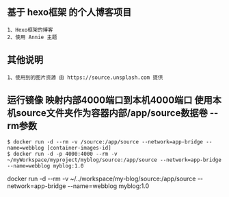 ## 基于 hexo框架 的个人博客项目
```
1、Hexo框架的博客
2、使用 Annie 主题
```

## 其他说明
```
1、使用到的图片资源 由 https://source.unsplash.com 提供
```

## 运行镜像 映射内部4000端口到本机4000端口 使用本机source文件夹作为容器内部/app/source数据卷 --rm参数
```
$ docker run -d --rm -v /source:/app/source --network=app-bridge --name=webblog [container-images-id]
$ docker run -d -p 4000:4000 --rm -v ~/myWorkspace/myproject/myblog/source:/app/source --network=app-bridge --name=webblog myblog:1.0
```

docker run -d --rm -v ~/../workspace/my-blog/source:/app/source --network=app-bridge --name=webblog myblog:1.0